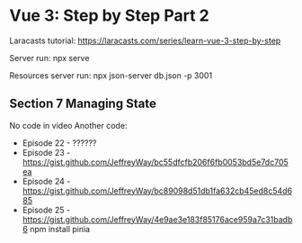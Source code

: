 # Vue 3: Step by Step Part 2

Laracasts tutorial: https://laracasts.com/series/learn-vue-3-step-by-step

Server run: npx serve

Resources server run: npx json-server db.json -p 3001

## Section 7 Managing State

No code in video
Another code: 
- Episode 22 - ??????
- Episode 23 - https://gist.github.com/JeffreyWay/bc55dfcfb206f6fb0053bd5e7dc705ea
- Episode 24 - https://gist.github.com/JeffreyWay/bc89098d51db1fa632cb45ed8c54d685
- Episode 25 - https://gist.github.com/JeffreyWay/4e9ae3e183f85176ace959a7c31badb6
    npm install pinia